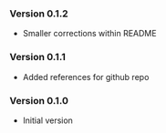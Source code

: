 ### Version 0.1.2
- Smaller corrections within README

### Version 0.1.1
- Added references for github repo

### Version 0.1.0
 - Initial version
